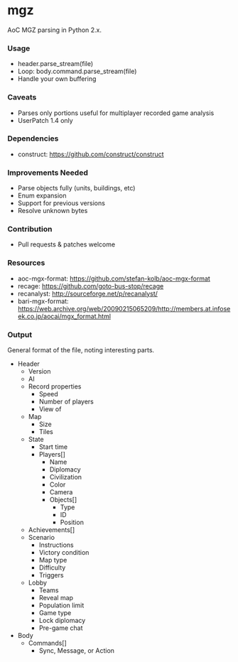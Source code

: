 # mgz

AoC MGZ parsing in Python 2.x.

### Usage
 - header.parse_stream(file)
 - Loop: body.command.parse_stream(file)
 - Handle your own buffering

### Caveats
 - Parses only portions useful for multiplayer recorded game analysis
 - UserPatch 1.4 only

### Dependencies
 - construct: https://github.com/construct/construct

### Improvements Needed
 - Parse objects fully (units, buildings, etc)
 - Enum expansion
 - Support for previous versions
 - Resolve unknown bytes

### Contribution
 - Pull requests & patches welcome

### Resources
 - aoc-mgx-format: https://github.com/stefan-kolb/aoc-mgx-format
 - recage: https://github.com/goto-bus-stop/recage
 - recanalyst: http://sourceforge.net/p/recanalyst/
 - bari-mgx-format: https://web.archive.org/web/20090215065209/http://members.at.infoseek.co.jp/aocai/mgx_format.html

### Output

General format of the file, noting interesting parts.
- Header
  - Version
  - AI
  - Record properties
    - Speed
    - Number of players
    - View of
  - Map
    - Size
    - Tiles
  - State
    - Start time
    - Players[]
      - Name
      - Diplomacy
      - Civilization
      - Color
      - Camera
      - Objects[]
        - Type
        - ID
        - Position
  - Achievements[]
  - Scenario
    - Instructions
    - Victory condition
    - Map type
    - Difficulty
    - Triggers
  - Lobby
    - Teams
    - Reveal map
    - Population limit
    - Game type
    - Lock diplomacy
    - Pre-game chat
- Body
  - Commands[]
     - Sync, Message, or Action
